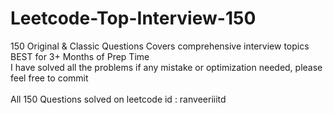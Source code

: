 # Leetcode-Top-Interview-150
150 Original & Classic Questions Covers comprehensive interview topics<br />
BEST for 3+ Months of Prep Time<br />
I have solved all the problems if any mistake or optimization needed, please feel free to commit<br />
<br />
All 150 Questions solved on leetcode id : ranveeriiitd
